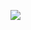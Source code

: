 <p align="left">
  <a href="https://github.com/Emre-Kibar">
    <img src="https://readme-typing-svg.demolab.com/?lines=Hello,%20I%20%am20Emre%20Kibar&font=Fira%20Code&center=true&width=250&height=45&vCenter=true&pause=300&size=25" />
</p>

<!--
**Emre-Kibar/Emre-Kibar** is a ✨ _special_ ✨ repository because its `README.md` (this file) appears on your GitHub profile.

Here are some ideas to get you started:

- 🔭 I’m currently working on ...
- 🌱 I’m currently learning ...
- 👯 I’m looking to collaborate on ...
- 🤔 I’m looking for help with ...
- 💬 Ask me about ...
- 📫 How to reach me: ...
- 😄 Pronouns: ...
- ⚡ Fun fact: ...
-->
